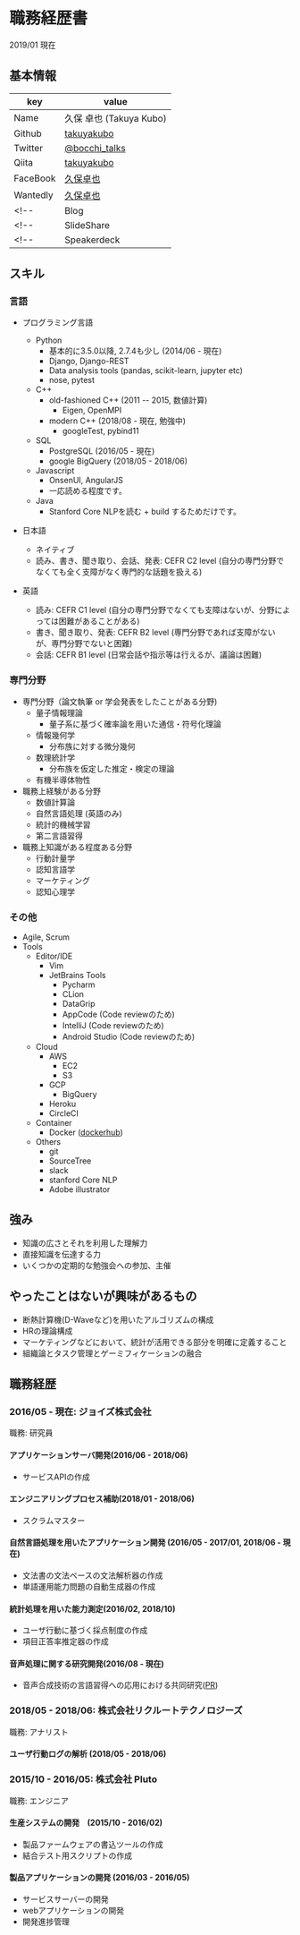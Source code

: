 # 職務経歴書
2019/01 現在

## 基本情報

|key|value|
|---|-----|
|Name|久保 卓也 (Takuya Kubo)|
|Github|[takuyakubo](https://github.com/takuyakubo)|
|Twitter|[@bocchi_talks](https://twitter.com/bocchi_talks)|
|Qiita|[takuyakubo](https://qiita.com/takuyakubo)|
|FaceBook|[久保卓也](https://www.facebook.com/bocchi.talks)|
|Wantedly|[久保卓也](https://www.wantedly.com/users/18261452)|
<!-- |Blog|[ふーばーブログ](http://foobar.blog.com)| -->
<!-- |SlideShare|[foobar](http://www.slideshare.net/foobar)| -->
<!-- |Speakerdeck|[foobar](https://speakerdeck.com/foobar)| -->

## スキル

### 言語

- プログラミング言語
  - Python
    - 基本的に3.5.0以降, 2.7.4も少し (2014/06 - 現在)
    - Django, Django-REST
    - Data analysis tools (pandas, scikit-learn, jupyter etc)
    - nose, pytest
  - C++
    - old-fashioned C++ (2011 -- 2015, 数値計算)
      - Eigen, OpenMPI
    - modern C++ (2018/08 - 現在, 勉強中)
      - googleTest, pybind11
  - SQL
    - PostgreSQL (2016/05 - 現在)
    - google BigQuery (2018/05 - 2018/06)
  - Javascript
    - OnsenUI, AngularJS
    - 一応読める程度です。
  - Java
    - Stanford Core NLPを読む + build するためだけです。
  
- 日本語
  - ネイティブ
  - 読み、書き、聞き取り、会話、発表: CEFR C2 level (自分の専門分野でなくても全く支障がなく専門的な話題を扱える)
- 英語
  - 読み: CEFR C1 level (自分の専門分野でなくても支障はないが、分野によっては困難があることがある)
  - 書き、聞き取り、発表: CEFR B2 level (専門分野であれば支障がないが、専門分野でないと困難)
  - 会話: CEFR B1 level (日常会話や指示等は行えるが、議論は困難)

### 専門分野
- 専門分野（論文執筆 or 学会発表をしたことがある分野)
  - 量子情報理論
    - 量子系に基づく確率論を用いた通信・符号化理論
  - 情報幾何学
    - 分布族に対する微分幾何
  - 数理統計学
    - 分布族を仮定した推定・検定の理論
  - 有機半導体物性
- 職務上経験がある分野
  - 数値計算論
  - 自然言語処理 (英語のみ)
  - 統計的機械学習
  - 第二言語習得
- 職務上知識がある程度ある分野
  - 行動計量学
  - 認知言語学
  - マーケティング
  - 認知心理学

### その他

- Agile, Scrum
- Tools
  - Editor/IDE
    - Vim
    - JetBrains Tools
      - Pycharm
      - CLion
      - DataGrip
      - AppCode (Code reviewのため)
      - IntelliJ (Code reviewのため)
      - Android Studio (Code reviewのため)
  - Cloud
    - AWS
      - EC2
      - S3
    - GCP
      - BigQuery
    - Heroku
    - CircleCI
  - Container
    - Docker ([dockerhub](https://hub.docker.com/u/takuyakubo))
  - Others
    - git
    - SourceTree
    - slack
    - stanford Core NLP
    - Adobe illustrator

## 強み
- 知識の広さとそれを利用した理解力
- 直接知識を伝達する力
- いくつかの定期的な勉強会への参加、主催

## やったことはないが興味があるもの
- 断熱計算機(D-Waveなど)を用いたアルゴリズムの構成
- HRの理論構成
- マーケティングなどにおいて、統計が活用できる部分を明確に定義すること
- 組織論とタスク管理とゲーミフィケーションの融合

## 職務経歴

### 2016/05 - 現在: ジョイズ株式会社

職務: 研究員

#### アプリケーションサーバ開発(2016/06 - 2018/06)

- サービスAPIの作成

#### エンジニアリングプロセス補助(2018/01 - 2018/06)

- スクラムマスター

#### 自然言語処理を用いたアプリケーション開発 (2016/05 - 2017/01, 2018/06 - 現在)

- 文法書の文法ベースの文法解析器の作成
- 単語運用能力問題の自動生成器の作成

#### 統計処理を用いた能力測定(2016/02, 2018/10)

- ユーザ行動に基づく採点制度の作成
- 項目正答率推定器の作成

#### 音声処理に関する研究開発(2016/08 - 現在)

- 音声合成技術の言語習得への応用における共同研究([PR](https://prtimes.jp/main/html/rd/p/000000009.000017644.html))

### 2018/05 - 2018/06: 株式会社リクルートテクノロジーズ

職務: アナリスト

#### ユーザ行動ログの解析 (2018/05 - 2018/06)

### 2015/10 - 2016/05: 株式会社 Pluto

職務: エンジニア

#### 生産システムの開発　(2015/10 - 2016/02)

- 製品ファームウェアの書込ツールの作成
- 結合テスト用スクリプトの作成

#### 製品アプリケーションの開発 (2016/03 - 2016/05)

- サービスサーバーの開発 
- webアプリケーションの開発 
- 開発進捗管理
